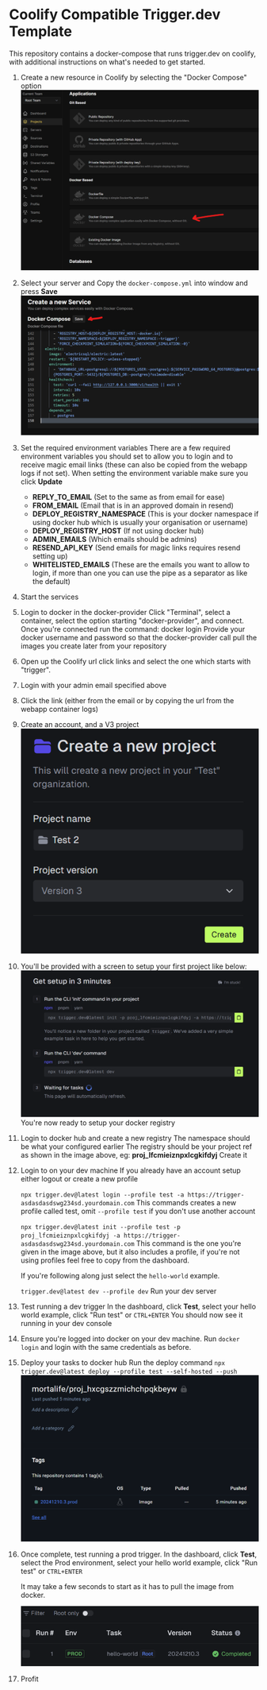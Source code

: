 # Coolify Compatible Trigger.dev Template

This repository contains a docker-compose that runs trigger.dev on coolify, with additional instructions on what's needed to get started.

1. Create a new resource in Coolify by selecting the "Docker Compose" option
   ![Docker-compose server](image.png)
2. Select your server and Copy the `docker-compose.yml` into window and press **Save**
   ![Save the compose](image-1.png)
3. Set the required environment variables
   There are a few required environment variables you should set to allow you to login and to receive magic email links (these can also be copied from the webapp logs if not set). When setting the environment variable make sure you click **Update**

   - **REPLY_TO_EMAIL** (Set to the same as from email for ease)
   - **FROM_EMAIL** (Email that is in an approved domain in resend)
   - **DEPLOY_REGISTRY_NAMESPACE** (This is your docker namespace if using docker hub which is usually your organisation or username)
   - **DEPLOY_REGISTRY_HOST** (If not using docker hub)
   - **ADMIN_EMAILS** (Which emails should be admins)
   - **RESEND_API_KEY** (Send emails for magic links requires resend setting up)
   - **WHITELISTED_EMAILS** (These are the emails you want to allow to login, if more than one you can use the pipe as a separator as like the default)

4. Start the services
5. Login to docker in the docker-provider
   Click "Terminal", select a container, select the option starting "docker-provider", and connect.
   Once you're connected run the command: docker login
   Provide your docker username and password so that the docker-provider call pull the images you create later from your repository
6. Open up the Coolify url click links and select the one which starts with "trigger".
7. Login with your admin email specified above
8. Click the link (either from the email or by copying the url from the webapp container logs)
9. Create an account, and a V3 project
   ![Create a V3 project](image-3.png)
10. You'll be provided with a screen to setup your first project like below:
    ![Getting setup](image-4.png)
    You're now ready to setup your docker registry
11. Login to docker hub and create a new registry
    The namespace should be what your configured earlier
    The registry should be your project ref as shown in the image above, eg: **proj_lfcmieiznpxlcgkifdyj**
    Create it
12. Login to on your dev machine
    If you already have an account setup either logout or create a new profile

    `npx trigger.dev@latest login --profile test -a https://trigger-asdasdasdswg234sd.yourdomain.com`
    This commands creates a new profile called test, omit `--profile test` if you don't use another account

    `npx trigger.dev@latest init --profile test -p proj_lfcmieiznpxlcgkifdyj -a https://trigger-asdasdasdswg234sd.yourdomain.com`
    This command is the one you're given in the image above, but it also includes a profile, if you're not using profiles feel free to copy from the dashboard.

    If you're following along just select the `hello-world` example.

    `trigger.dev@latest dev --profile dev`
    Run your dev server

13. Test running a dev trigger
    In the dashboard, click **Test**, select your hello world example, click "Run test" or `CTRL+ENTER`
    You should now see it running in your dev console

14. Ensure you're logged into docker on your dev machine.
    Run `docker login` and login with the same credentials as before.

15. Deploy your tasks to docker hub
    Run the deploy command `npx trigger.dev@latest deploy --profile test --self-hosted --push`
![Deployed into Docker hub](image-6.png)
16. Once complete, test running a prod trigger.
    In the dashboard, click **Test**, select the Prod environment, select your hello world example, click "Run test" or `CTRL+ENTER`

    It may take a few seconds to start as it has to pull the image from docker.

    ![Profit](image-5.png)

17. Profit

